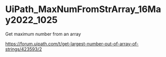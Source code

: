# UiPath_MaxNumFromStrArray_16May2022_1025

Get maximum number from an array

https://forum.uipath.com/t/get-largest-number-out-of-array-of-strings/423593/2
